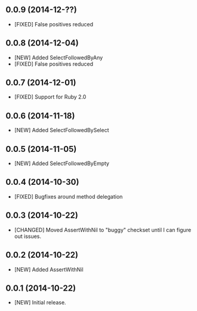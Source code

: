 ## 0.0.9 (2014-12-??)

* [FIXED] False positives reduced

## 0.0.8 (2014-12-04)

 * [NEW] Added SelectFollowedByAny
 * [FIXED] False positives reduced

## 0.0.7 (2014-12-01)

 * [FIXED] Support for Ruby 2.0

## 0.0.6 (2014-11-18)

 * [NEW] Added SelectFollowedBySelect

## 0.0.5 (2014-11-05)

 * [NEW] Added SelectFollowedByEmpty

## 0.0.4 (2014-10-30)

 * [FIXED] Bugfixes around method delegation

## 0.0.3 (2014-10-22)

 * [CHANGED] Moved AssertWithNil to "buggy" checkset until I can figure out issues.

## 0.0.2 (2014-10-22)

 * [NEW] Added AssertWithNil

## 0.0.1 (2014-10-22)

 * [NEW] Initial release.


